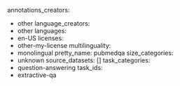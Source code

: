 annotations_creators:
- other
language_creators:
- other
languages:
- en-US
licenses:
- other-my-license
multilinguality:
- monolingual
pretty_name: pubmedqa
size_categories:
- unknown
source_datasets: []
task_categories:
- question-answering
task_ids:
- extractive-qa